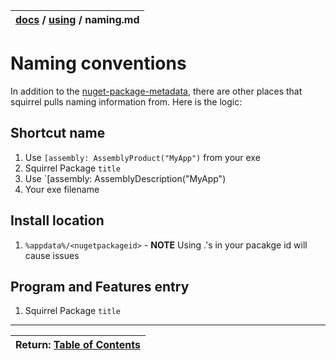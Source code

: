 | [docs](..)  / [using](.) / naming.md
|:---|

# Naming conventions

In addition to the [nuget-package-metadata](nuget-package-metadata.md), there are other places that squirrel pulls naming information from. Here is the logic:

## Shortcut name
1. Use `[assembly: AssemblyProduct("MyApp")` from your exe
2. Squirrel Package `title`
3. Use `[assembly: AssemblyDescription("MyApp")
4. Your exe filename

## Install location
1. `%appdata%/<nugetpackageid>` - **NOTE** Using .'s in your pacakge id will cause issues

## Program and Features entry
1. Squirrel Package `title` 

---
| Return: [Table of Contents](../readme.md) |
|----|
